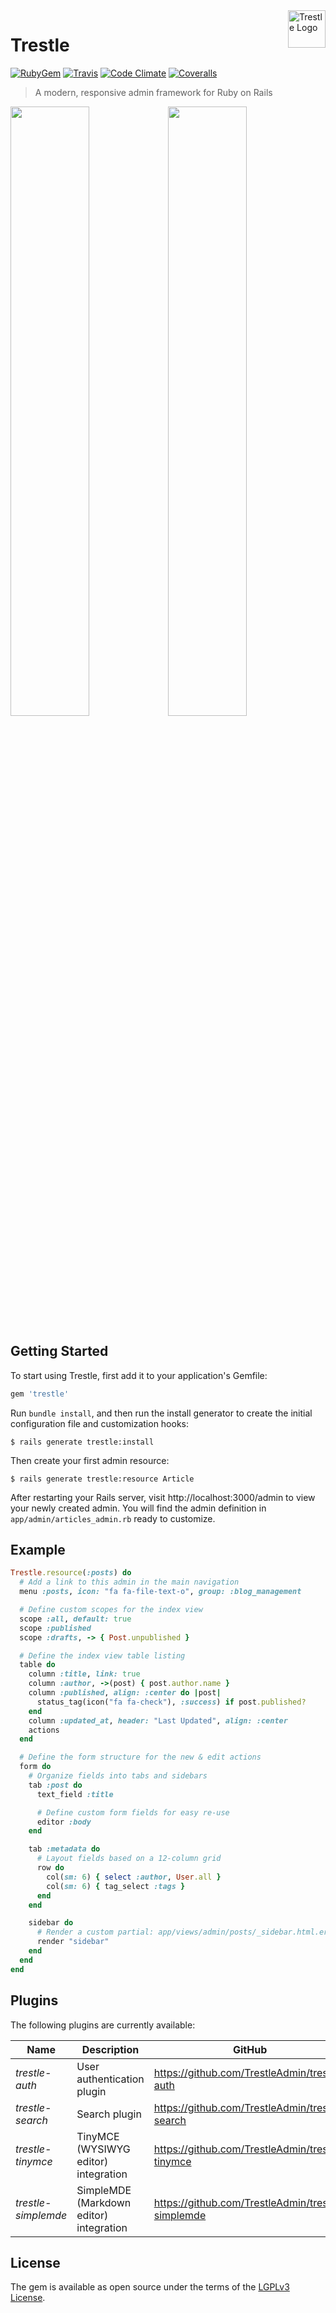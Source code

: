 <a href="https://github.com/TrestleAdmin/trestle">
    <img src="https://avatars3.githubusercontent.com/u/29348992?v=3&s=200" alt="Trestle Logo" width="60" align="right" />
</a>

# Trestle

[![RubyGem](https://img.shields.io/gem/v/trestle.svg?style=flat-square&colorB=4065a9)](https://rubygems.org/gems/trestle)
[![Travis](https://img.shields.io/travis/TrestleAdmin/trestle.svg?style=flat-square)](https://travis-ci.org/TrestleAdmin/trestle)
[![Code Climate](https://img.shields.io/codeclimate/github/TrestleAdmin/trestle.svg?style=flat-square)](https://codeclimate.com/github/TrestleAdmin/trestle)
[![Coveralls](https://img.shields.io/coveralls/TrestleAdmin/trestle.svg?style=flat-square)](https://coveralls.io/github/TrestleAdmin/trestle)

> A modern, responsive admin framework for Ruby on Rails

<img src="https://trestle.io/images/Trestle-Screenshot-1-1x.png?" width="50%" /><img src="https://trestle.io/images/Trestle-Screenshot-2-1x.png?" width="50%" />


## Getting Started

To start using Trestle, first add it to your application's Gemfile:

```ruby
gem 'trestle'
```

Run `bundle install`, and then run the install generator to create the initial configuration file and customization hooks:

    $ rails generate trestle:install

Then create your first admin resource:

    $ rails generate trestle:resource Article

After restarting your Rails server, visit http://localhost:3000/admin to view your newly created admin. You will find the admin definition in `app/admin/articles_admin.rb` ready to customize.


## Example

```ruby
Trestle.resource(:posts) do
  # Add a link to this admin in the main navigation
  menu :posts, icon: "fa fa-file-text-o", group: :blog_management

  # Define custom scopes for the index view
  scope :all, default: true
  scope :published
  scope :drafts, -> { Post.unpublished }

  # Define the index view table listing
  table do
    column :title, link: true
    column :author, ->(post) { post.author.name }
    column :published, align: :center do |post|
      status_tag(icon("fa fa-check"), :success) if post.published?
    end
    column :updated_at, header: "Last Updated", align: :center
    actions
  end

  # Define the form structure for the new & edit actions
  form do
    # Organize fields into tabs and sidebars
    tab :post do
      text_field :title

      # Define custom form fields for easy re-use
      editor :body
    end

    tab :metadata do
      # Layout fields based on a 12-column grid
      row do
        col(sm: 6) { select :author, User.all }
        col(sm: 6) { tag_select :tags }
      end
    end

    sidebar do
      # Render a custom partial: app/views/admin/posts/_sidebar.html.erb
      render "sidebar"
    end
  end
end
```


## Plugins

The following plugins are currently available:

| Name | Description | GitHub |
| --- | --- | --- |
| *trestle-auth* | User authentication plugin | https://github.com/TrestleAdmin/trestle-auth |
| *trestle-search* | Search plugin | https://github.com/TrestleAdmin/trestle-search |
| *trestle-tinymce* | TinyMCE (WYSIWYG editor) integration | https://github.com/TrestleAdmin/trestle-tinymce |
| *trestle-simplemde* | SimpleMDE (Markdown editor) integration | https://github.com/TrestleAdmin/trestle-simplemde |


## License

The gem is available as open source under the terms of the [LGPLv3 License](https://opensource.org/licenses/LGPL-3.0).
